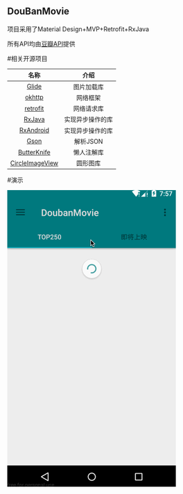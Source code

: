 DouBanMovie
---------------

项目采用了Material Design+MVP+Retrofit+RxJava  

所有API均由[豆瓣API](https://developers.douban.com/wiki/?title=api_v2)提供  

#相关开源项目

|名称|介绍|
|:--:|:--:|
|[Glide](https://github.com/bumptech/glide)|图片加载库|
|[okhttp](https://github.com/square/okhttp)|网络框架|
|[retrofit](https://github.com/square/retrofit)|网络请求库|
|[RxJava](https://github.com/ReactiveX/RxJava)|实现异步操作的库|
|[RxAndroid](https://github.com/ReactiveX/RxAndroid)|实现异步操作的库|
|[Gson](https://github.com/google/gson)|解析JSON|
|[ButterKnife](https://github.com/JakeWharton/butterknife)|懒人注解库|
|[CircleImageView](https://github.com/hdodenhof/CircleImageView)|圆形图库|  
  
  
#演示  

![gif](https://github.com/robertChun0/DouBanMovie/blob/master/1.gif)
